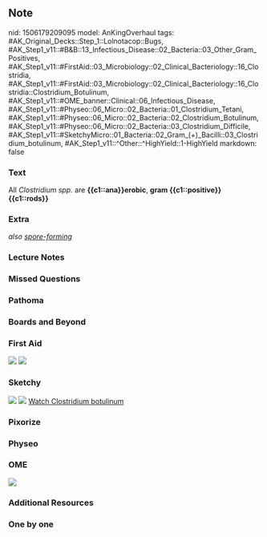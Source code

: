 ## Note
nid: 1506179209095
model: AnKingOverhaul
tags: #AK_Original_Decks::Step_1::Lolnotacop::Bugs, #AK_Step1_v11::#B&B::13_Infectious_Disease::02_Bacteria::03_Other_Gram_Positives, #AK_Step1_v11::#FirstAid::03_Microbiology::02_Clinical_Bacteriology::16_Clostridia, #AK_Step1_v11::#FirstAid::03_Microbiology::02_Clinical_Bacteriology::16_Clostridia::Clostridium_Botulinum, #AK_Step1_v11::#OME_banner::Clinical::06_Infectious_Disease, #AK_Step1_v11::#Physeo::06_Micro::02_Bacteria::01_Clostridium_Tetani, #AK_Step1_v11::#Physeo::06_Micro::02_Bacteria::02_Clostridium_Botulinum, #AK_Step1_v11::#Physeo::06_Micro::02_Bacteria::03_Clostridium_Difficile, #AK_Step1_v11::#SketchyMicro::01_Bacteria::02_Gram_(+)_Bacilli::03_Clostridium_botulinum, #AK_Step1_v11::^Other::^HighYield::1-HighYield
markdown: false

### Text
All <i>Clostridium spp.</i> are <b>{{c1::ana}}erobic</b>, <b>gram
{{c1::positive</b><b>}} {{c1::rods}}</b>

### Extra
<i>also <u>spore-forming</u></i>

### Lecture Notes


### Missed Questions


### Pathoma


### Boards and Beyond


### First Aid
<img src="tmpz0unwfwm.png"> <img src="tmplkw7cpk5.png">

### Sketchy
<img src="paste-496438089875457.jpg"> <img src=
"Screen%20Shot%202019-09-26%20at%208.15.00%20AM.png"> <a href=
"https://dashboard.sketchy.com/study/medical/courses/medical-microbiology/units/medical-microbiology-bacteria/videos/medical-microbiology-bacteria-gram-positive-bacilli-clostridium-botulinum?utm_source=anki&utm_medium=partnership&utm_campaign=february_update&utm_content=medical">
Watch Clostridium botulinum</a>

### Pixorize


### Physeo


### OME
<div class="ome-widget">
  <a href=
  "https://onlinemeded.org/spa/infectious-disease?ref=anki"><img src="_OME_AnkiFlashcards_Topic_5.png"></a>
</div>

### Additional Resources


### One by one

